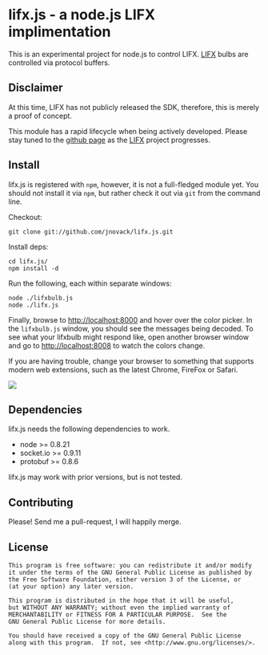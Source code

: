 lifx.js - a node.js LIFX implimentation
=======================================

This is an experimental project for node.js to control LIFX.  [LIFX](http://lifx.co) bulbs are
controlled via protocol buffers.

## Disclaimer

At this time, LIFX has not publicly released the SDK, therefore, this is merely
a proof of concept.

This module has a rapid lifecycle when being actively developed.  Please stay
tuned to the [github page](http://github.com/jnovack/lifx.js) as the [LIFX](http://lifx.co) project
progresses.

## Install

lifx.js is registered with `npm`, however, it is not a full-fledged module yet.
You should not install it via `npm`, but rather check it out via `git` from the
command line.

Checkout:

    git clone git://github.com/jnovack/lifx.js.git

Install deps:

    cd lifx.js/
    npm install -d

Run the following, each within separate windows:

    node ./lifxbulb.js
    node ./lifx.js

Finally, browse to [http://localhost:8000](http://localhost:8000) and hover over the color picker. In
the `lifxbulb.js` window, you should see the messages being decoded. To see what
your lifxbulb might respond like, open another browser window and go to
[http://localhost:8008](http://localhost:8008) to watch the colors change.

If you are having trouble, change your browser to something that supports modern
web extensions, such as the latest Chrome, FireFox or Safari.

<img src="https://github.com/jnovack/lifx.js/blob/master/www/screenshot.png?raw=true">

## Dependencies

lifx.js needs the following dependencies to work.

  * node >= 0.8.21
  * socket.io >= 0.9.11
  * protobuf >= 0.8.6

lifx.js may work with prior versions, but is not tested.

## Contributing

Please! Send me a pull-request, I will happily merge.

## License

    This program is free software: you can redistribute it and/or modify
    it under the terms of the GNU General Public License as published by
    the Free Software Foundation, either version 3 of the License, or
    (at your option) any later version.
    
    This program is distributed in the hope that it will be useful,
    but WITHOUT ANY WARRANTY; without even the implied warranty of
    MERCHANTABILITY or FITNESS FOR A PARTICULAR PURPOSE.  See the
    GNU General Public License for more details.
    
    You should have received a copy of the GNU General Public License
    along with this program.  If not, see <http://www.gnu.org/licenses/>.

